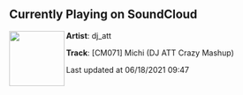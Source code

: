 ## Currently Playing on SoundCloud

[<img align="left" width="100" src="https://i1.sndcdn.com/artworks-000194957703-sep3g9-t500x500.jpg">](https://soundcloud.com/dj_att/cm071-michi-dj-att-crazy-mashup)

**Artist**: dj_att 

**Track**: [CM071] Michi (DJ ATT Crazy Mashup)

Last updated at 06/18/2021 09:47
